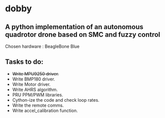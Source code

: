 dobby
======

A python implementation of an autonomous quadrotor drone based on SMC and fuzzy control
---------------------------------------------------------------------------------------

Chosen hardware : BeagleBone Blue

Tasks to do:
------------

* ~~Write MPU9250 driver.~~
* Write BMP180 driver.
* Write Motor driver.
* Write AHRS algorithm.
* PRU PPM/PWM libraries.
* Cython-ize the code and check loop rates.
* Write the remote comms.
* Write accel_calibration function.
